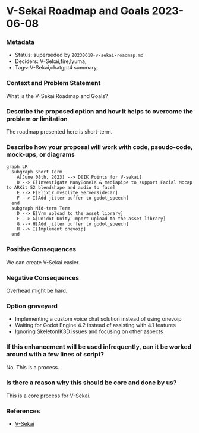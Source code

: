 # V-Sekai Roadmap and Goals 2023-06-08

### Metadata

- Status: superseded by `20230618-v-sekai-roadmap.md` <!-- draft | proposed | rejected | accepted | deprecated | superseded by -->
- Deciders: V-Sekai,fire,lyuma,
- Tags: V-Sekai,chatgpt4 summary,

### Context and Problem Statement

What is the V-Sekai Roadmap and Goals?

### Describe the proposed option and how it helps to overcome the problem or limitation

The roadmap presented here is short-term.

### Describe how your proposal will work with code, pseudo-code, mock-ups, or diagrams

```mermaid
graph LR
  subgraph Short Term
    A[June 08th, 2023] --> D[IK Points for V-sekai]
    D --> E[Investigate ManyBoneIK & mediapipe to support Facial Mocap to ARKit 52 blendshape and audio to face]
    E --> F[Elixir mvsqlite Serversidecar]
    F --> I[Add jitter buffer to godot_speech]
  end
  subgraph Mid-term Term
    D --> E[Vrm upload to the asset library]
    F --> G[Unidot Unity Import upload to the asset library]
    G --> H[Add jitter buffer to godot_speech]
    H --> I[Implement onevoip]
  end
```

### Positive Consequences

We can create V-Sekai easier.

### Negative Consequences

Overhead might be hard.

### Option graveyard

- Implementing a custom voice chat solution instead of using onevoip
- Waiting for Godot Engine 4.2 instead of assisting with 4.1 features
- Ignoring SkeletonIK3D issues and focusing on other aspects

### If this enhancement will be used infrequently, can it be worked around with a few lines of script?

No. This is a process.

### Is there a reason why this should be core and done by us?

This is a core process for V-Sekai.

### References

- [V-Sekai](https://v-sekai.org/)
